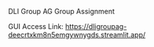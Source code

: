 DLI Group AG Group Assignment

GUI Access Link: https://dligroupag-deecrtxkm8n5emgywnygds.streamlit.app/
